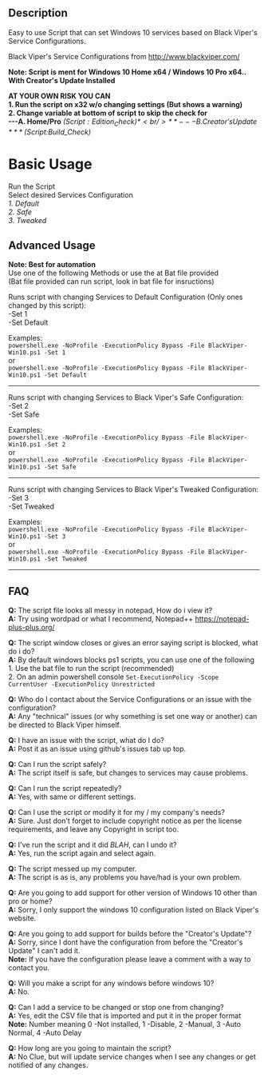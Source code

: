 ## Description
Easy to use Script that can set Windows 10 services based on Black Viper's Service Configurations.  <br />

Black Viper's Service Configurations from http://www.blackviper.com/

**Note: Script is ment for Windows 10 Home x64 / Windows 10 Pro x64.. With Creator's Update Installed**  <br />

**AT YOUR OWN RISK YOU CAN**  <br />
**1. Run the script on x32 w/o changing settings (But shows a warning)** <br />
**2. Change variable at bottom of script to skip the check for** <br />
**---A. Home/Pro** *($Script:Edition_Check)* <br />
**---B. Creator's Update** *($Script:Build_Check)* <br />

# [](#header-1)Basic Usage
Run the Script <br />
Select desired Services Configuration <br />
*1. Default <br />
2. Safe <br />
3. Tweaked <br />*

## [](#header-2)Advanced Usage
**Note: Best for automation** <br />
Use one of the following Methods or use the at Bat file provided <br />
(Bat file provided can run script, look in bat file for insructions)

Runs script with changing Services to Default Configuration (Only ones changed by this script): <br />
   -Set 1 <br />
   -Set Default

Examples: <br />
`powershell.exe -NoProfile -ExecutionPolicy Bypass -File BlackViper-Win10.ps1 -Set 1` <br />
or <br />
`powershell.exe -NoProfile -ExecutionPolicy Bypass -File BlackViper-Win10.ps1 -Set Default` <br />
******

Runs script with changing Services to Black Viper's Safe Configuration: <br />
   -Set 2 <br />
   -Set Safe

Examples: <br />
`powershell.exe -NoProfile -ExecutionPolicy Bypass -File BlackViper-Win10.ps1 -Set 2` <br />
or <br />
`powershell.exe -NoProfile -ExecutionPolicy Bypass -File BlackViper-Win10.ps1 -Set Safe` <br />
******

Runs script with changing Services to Black Viper's Tweaked Configuration: <br />
   -Set 3 <br />
   -Set Tweaked

Examples: <br />
`powershell.exe -NoProfile -ExecutionPolicy Bypass -File BlackViper-Win10.ps1 -Set 3` <br />
or <br />
`powershell.exe -NoProfile -ExecutionPolicy Bypass -File BlackViper-Win10.ps1 -Set Tweaked` <br />
******

## FAQ
**Q:** The script file looks all messy in notepad, How do i view it? <br />
**A:** Try using wordpad or what I recommend, Notepad++ https://notepad-plus-plus.org/

**Q:** The script window closes or gives an error saying script is blocked, what do i do? <br />
**A:** By default windows blocks ps1 scripts, you can use one of the following <br />
         1. Use the bat file to run the script (recommended) <br />
         2. On an admin powershell console `Set-ExecutionPolicy -Scope CurrentUser -ExecutionPolicy Unrestricted` <br />

**Q:** Who do I contact about the Service Configurations or an issue with the configuration? <br />
**A:** Any "technical" issues (or why something is set one way or another) can be directed to Black Viper himself.

**Q:** I have an issue with the script, what do I do? <br />
**A:** Post it as an issue using github's issues tab up top.

**Q:** Can I run the script safely? <br />
**A:** The script itself is safe, but changes to services may cause problems.

**Q:** Can I run the script repeatedly? <br />
**A:** Yes, with same or different settings.

**Q:** Can I use the script or modify it for my / my company's needs? <br />
**A:** Sure. Just don't forget to include copyright notice as per the license requirements, and leave any Copyright in script too.

**Q:** I've run the script and it did *BLAH*, can I undo it? <br />
**A:** Yes, run the script again and select again. <br />

**Q:** The script messed up my computer. <br />
**A:** The script is as is, any problems you have/had is your own problem.

**Q:** Are you going to add support for other version of Windows 10 other than pro or home? <br />
**A:** Sorry, I only support the windows 10 configuration listed on Black Viper's website. <br />

**Q:** Are you going to add support for builds before the "Creator's Update"? <br />
**A:** Sorry, since I dont have the configuration from before the "Creator's Update" I can't add it. <br />
**Note:** If you have the configuration please leave a comment with a way to contact you.

**Q:** Will you make a script for any windows before windows 10? <br />
**A:** No. <br />

**Q:** Can I add a service to be changed or stop one from changing? <br />
**A:** Yes, edit the CSV file that is imported and put it in the proper format <br />
**Note:** Number meaning 0 -Not installed, 1 -Disable, 2 -Manual, 3 -Auto Normal, 4 -Auto Delay <br />

**Q:** How long are you going to maintain the script? <br />
**A:** No Clue, but will update service changes when I see any changes or get notified of any changes.
